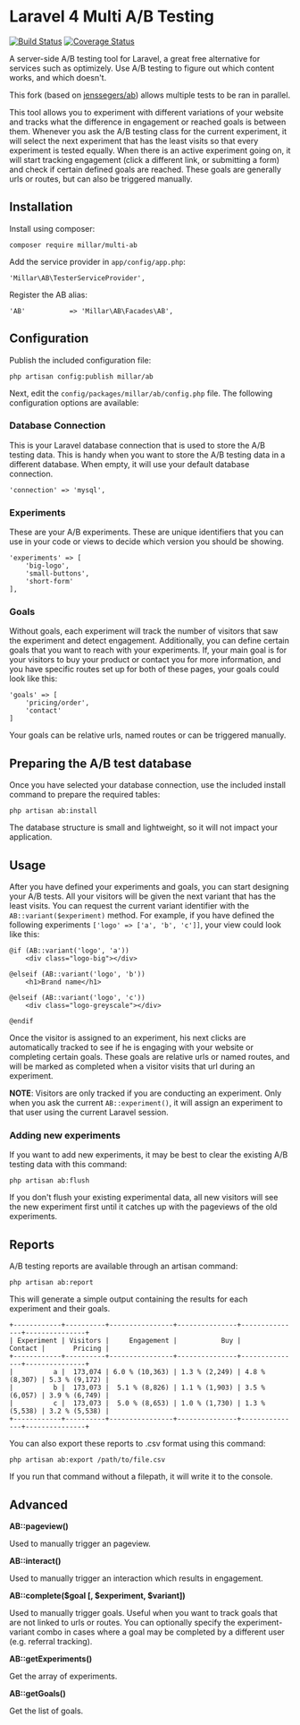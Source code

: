 Laravel 4 Multi A/B Testing
===================

[![Build Status](http://img.shields.io/travis/millar/laravel-multi-ab.svg)](https://travis-ci.org/millar/laravel-multi-ab) [![Coverage Status](http://img.shields.io/coveralls/millar/laravel-multi-ab.svg)](https://coveralls.io/r/millar/laravel-multi-ab)

A server-side A/B testing tool for Laravel, a great free alternative for services such as optimizely. Use A/B testing to figure out which content works, and which doesn't.

This fork (based on [jenssegers/ab](https://github.com/jenssegers/laravel-ab)) allows multiple tests to be ran in parallel.

This tool allows you to experiment with different variations of your website and tracks what the difference in engagement or reached goals is between them. Whenever you ask the A/B testing class for the current experiment, it will select the next experiment that has the least visits so that every experiment is tested equally. When there is an active experiment going on, it will start tracking engagement (click a different link, or submitting a form) and check if certain defined goals are reached. These goals are generally urls or routes, but can also be triggered manually.

Installation
------------

Install using composer:

    composer require millar/multi-ab

Add the service provider in `app/config/app.php`:

    'Millar\AB\TesterServiceProvider',

Register the AB alias:

    'AB'           => 'Millar\AB\Facades\AB',

Configuration
-------------

Publish the included configuration file:

    php artisan config:publish millar/ab

Next, edit the `config/packages/millar/ab/config.php` file. The following configuration options are available:

### Database Connection

This is your Laravel database connection that is used to store the A/B testing data. This is handy when you want to store the A/B testing data in a different database. When empty, it will use your default database connection.

    'connection' => 'mysql',

### Experiments

These are your A/B experiments. These are unique identifiers that you can use in your code or views to decide which version you should be showing.

    'experiments' => [
        'big-logo',
        'small-buttons',
        'short-form'
    ],

### Goals

Without goals, each experiment will track the number of visitors that saw the experiment and detect engagement. Additionally, you can define certain goals that you want to reach with your experiments. If, your main goal is for your visitors to buy your product or contact you for more information, and you have specific routes set up for both of these pages, your goals could look like this:

    'goals' => [
        'pricing/order',
        'contact'
    ]

Your goals can be relative urls, named routes or can be triggered manually.

Preparing the A/B test database
-------------------------------

Once you have selected your database connection, use the included install command to prepare the required tables:

    php artisan ab:install

The database structure is small and lightweight, so it will not impact your application.

Usage
-----

After you have defined your experiments and goals, you can start designing your A/B tests. All your visitors will be given the next variant that has the least visits. You can request the current variant identifier with the `AB::variant($experiment)` method. For example, if you have defined the following experiments `['logo' => ['a', 'b', 'c']]`, your view could look like this:

    @if (AB::variant('logo', 'a'))
        <div class="logo-big"></div>

    @elseif (AB::variant('logo', 'b'))
        <h1>Brand name</h1>

    @elseif (AB::variant('logo', 'c'))
        <div class="logo-greyscale"></div>

    @endif

Once the visitor is assigned to an experiment, his next clicks are automatically tracked to see if he is engaging with your website or completing certain goals. These goals are relative urls or named routes, and will be marked as completed when a visitor visits that url during an experiment.

**NOTE**: Visitors are only tracked if you are conducting an experiment. Only when you ask the current `AB::experiment()`, it will assign an experiment to that user using the current Laravel session.

### Adding new experiments

If you want to add new experiments, it may be best to clear the existing A/B testing data with this command:

    php artisan ab:flush

If you don't flush your existing experimental data, all new visitors will see the new experiment first until it catches up with the pageviews of the old experiments.

Reports
-------

A/B testing reports are available through an artisan command:

    php artisan ab:report

This will generate a simple output containing the results for each experiment and their goals.

    +------------+----------+----------------+---------------+---------------+---------------+
    | Experiment | Visitors |     Engagement |           Buy |       Contact |       Pricing |
    +------------+----------+----------------+---------------+---------------+---------------+
    |          a |  173,074 | 6.0 % (10,363) | 1.3 % (2,249) | 4.8 % (8,307) | 5.3 % (9,172) |
    |          b |  173,073 |  5.1 % (8,826) | 1.1 % (1,903) | 3.5 % (6,057) | 3.9 % (6,749) |
    |          c |  173,073 |  5.0 % (8,653) | 1.0 % (1,730) | 1.3 % (5,538) | 3.2 % (5,538) |
    +------------+----------+----------------+---------------+---------------+---------------+

You can also export these reports to .csv format using this command:

    php artisan ab:export /path/to/file.csv

If you run that command without a filepath, it will write it to the console.

Advanced
--------

**AB::pageview()**

Used to manually trigger an pageview.

**AB::interact()**

Used to manually trigger an interaction which results in engagement.

**AB::complete($goal [, $experiment, $variant])**

Used to manually trigger goals. Useful when you want to track goals that are not linked to urls or routes. You can optionally specify the experiment-variant combo in cases where a goal may be completed by a different user (e.g. referral tracking).

**AB::getExperiments()**

Get the array of experiments.

**AB::getGoals()**

Get the list of goals.
